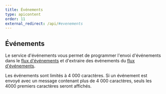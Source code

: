 ```yaml
---
title: Événements
type: apicontent
order: 11
external_redirect: /api/#evenements
---
```


## Événements
Le service d'événements vous permet de programmer l'envoi d'événements dans le [flux d'événements][1] et d'extraire des événements du [flux d'événements][1].

Les événements sont limités à 4 000 caractères. Si un événement est envoyé avec un message contenant plus de 4 000 caractères, seuls les 4000 premiers caractères seront affichés.

[1]: /graphing/event_stream
